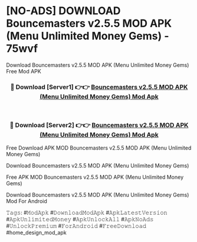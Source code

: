 # [NO-ADS] DOWNLOAD Bouncemasters v2.5.5 MOD APK (Menu Unlimited Money Gems) - 75wvf
Download Bouncemasters v2.5.5 MOD APK (Menu Unlimited Money Gems) Free Mod APK

<div align="center">
<h3>🔴 Download [Server1] 👉👉 <a href="https://apk-comot.site?title=Bouncemasters_v2.5.5_MOD_APK_(Menu_Unlimited_Money_Gems)">Bouncemasters v2.5.5 MOD APK (Menu Unlimited Money Gems) Mod Apk</a></h3><br>

<h3>🔴 Download [Server2] 👉👉 <a href="https://apk-comot.site?title=Bouncemasters_v2.5.5_MOD_APK_(Menu_Unlimited_Money_Gems)">Bouncemasters v2.5.5 MOD APK (Menu Unlimited Money Gems) Mod Apk</a></h3>
</div>


Free Download APK MOD Bouncemasters v2.5.5 MOD APK (Menu Unlimited Money Gems)

Download Bouncemasters v2.5.5 MOD APK (Menu Unlimited Money Gems) 

Free APK MOD Bouncemasters v2.5.5 MOD APK (Menu Unlimited Money Gems) 

Download Bouncemasters v2.5.5 MOD APK (Menu Unlimited Money Gems) Mod For Android

𝚃𝚊𝚐𝚜: #𝙼𝚘𝚍𝙰𝚙𝚔 #𝙳𝚘𝚠𝚗𝚕𝚘𝚊𝚍𝙼𝚘𝚍𝙰𝚙𝚔 #𝙰𝚙𝚔𝙻𝚊𝚝𝚎𝚜𝚝𝚅𝚎𝚛𝚜𝚒𝚘𝚗 #𝙰𝚙𝚔𝚄𝚗𝚕𝚒𝚖𝚒𝚝𝚎𝚍𝙼𝚘𝚗𝚎𝚢 #𝙰𝚙𝚔𝚄𝚗𝚕𝚘𝚌𝚔𝙰𝚕𝚕 #𝙰𝚙𝚔𝙽𝚘𝙰𝚍𝚜 #𝚄𝚗𝚕𝚘𝚌𝚔𝙿𝚛𝚎𝚖𝚒𝚞𝚖 #𝙵𝚘𝚛𝙰𝚗𝚍𝚛𝚘𝚒𝚍 #𝙵𝚛𝚎𝚎𝙳𝚘𝚠𝚗𝚕𝚘𝚊𝚍 #home_design_mod_apk